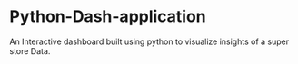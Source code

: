 # Python-Dash-application
An Interactive dashboard built using python to visualize insights of a super store  Data.
